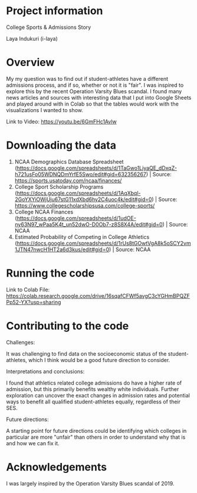 # Project information

College Sports & Admissions Story

Laya Indukuri (i-laya)

# Overview

My my question was to find out if student-athletes have a different admissions process, and if so, whether or not it is "fair". I was inspired to explore this by the recent Operation Varsity Blues scandal. I found many news articles and sources with interesting data that I put into Google Sheets and played around with in Colab so that the tables would work with the visualizations I wanted to show.


Link to Video: https://youtu.be/6GmFHc1Avlw

# Downloading the data

1. NCAA Demographics Database Spreadsheet (https://docs.google.com/spreadsheets/d/1TaGwo1LjyaQE_dDxqZ-h721usFo05WDNQDmYrfE5Swo/edit#gid=632356267) | Source: https://sports.usatoday.com/ncaa/finances/
2. College Sport Scholarship Programs (https://docs.google.com/spreadsheets/d/1AqXbql-2GoYXYiOWjUju67stG11xdXbd6hy2C4uoc4k/edit#gid=0) | Source: https://www.collegescholarshipsusa.com/college-sports/
3. College NCAA Finances (https://docs.google.com/spreadsheets/d/1udOE-ny63N97_wPaa5K4t_un52dwO-D0Ob7-z8S8X4A/edit#gid=0) | Source: NCAA
4. Estimated Probability of Competing in College Athletics (https://docs.google.com/spreadsheets/d/1rUs8tGOwtVgA8k5oSCY2vm1JTN47nwcH1HT2a6d3kus/edit#gid=0) | Source: NCAA

# Running the code

Link to Colab File: https://colab.research.google.com/drive/16sqafCFWf5avgC3cYGHmBPQZFPp52-YX?usp=sharing

# Contributing to the code

Challenges:

It was challenging to find data on the socioeconomic status of the student-athletes, which I think would be a good future direction to consider.

Interpretations and conclusions:

I found that athletics related college admissions do have a higher rate of admission, but this primarily benefits wealthy white individuals. Further exploration can uncover the exact changes in admission rates and potential ways to benefit all qualified student-athletes equally, regardless of their SES.

Future directions:

A starting point for future directions could be identifying which colleges in particular are more "unfair" than others in order to understand why that is and how we can fix it.

# Acknowledgements

I was largely inspired by the Operation Varsity Blues scandal of 2019.
